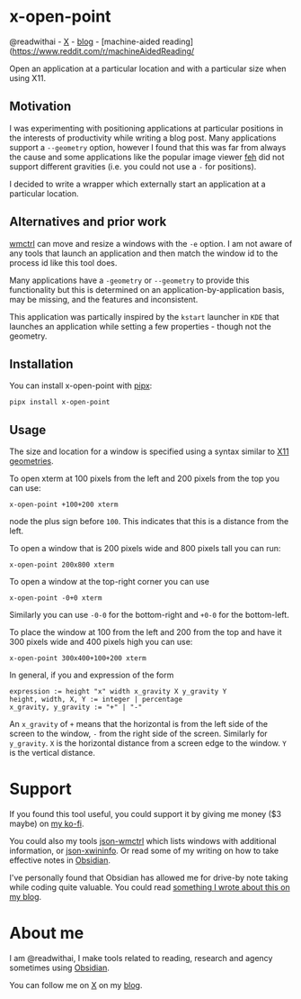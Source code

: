 # x-open-point
@readwithai - [X](https://x.com/readwithai) - [blog](https://readwithai.substack.com) - [machine-aided reading](https://www.reddit.com/r/machineAidedReading/

Open an application at a particular location and with a particular size when using X11.

## Motivation
I was experimenting with positioning applications at particular positions in the interests of productivity while writing a blog post. Many applications support a `--geometry` option, however I found that this was far from always the cause and some applications like the popular image viewer [feh](https://feh.finalrewind.org/) did not support different gravities (i.e. you could not use a `-` for positions).

I decided to write a wrapper which externally start an application at a particular location.

## Alternatives and prior work
[wmctrl](http://tripie.sweb.cz/utils/wmctrl/) can move and resize a windows with the `-e` option. I am not aware of any tools that launch an application and then match the window id to the process id like this tool does.

Many applications have a `-geometry` or `--geometry` to provide this functionality but this is determined on an application-by-application basis, may be missing, and the features and inconsistent.

This application was partically inspired by the `kstart` launcher in `KDE` that launches an application while setting a few properties - though not the geometry.

## Installation
You can install x-open-point with [pipx](https://github.com/pypa/pipx):

```
pipx install x-open-point
```

## Usage
The size and location for a window is specified using a syntax similar to [X11 geometries](https://en.wikibooks.org/wiki/Guide_to_X11%2FStarting_Programs).

To open xterm at 100 pixels from the left and 200 pixels from the top you can use:
```
x-open-point +100+200 xterm
```
node the plus sign before `100`. This indicates that this is a distance from the left.

To open a window that is 200 pixels wide and 800 pixels tall you can run:
```
x-open-point 200x800 xterm
```

To open a window at the top-right corner you can use
```
x-open-point -0+0 xterm
```
Similarly you can use `-0-0` for the bottom-right and `+0-0` for the bottom-left.

To place the window at 100 from the left and 200 from the top and have it 300 pixels wide and 400 pixels high you can use:

```
x-open-point 300x400+100+200 xterm
```

In general, if you and expression of the form
```
expression := height "x" width x_gravity X y_gravity Y
height, width, X, Y := integer | percentage
x_gravity, y_gravity := "+" | "-"
```

An `x_gravity` of `+` means that the horizontal is from the left side of the screen to the window, `-` from the right side of the screen. Similarly for `y_gravity`.
`X` is the horizontal distance from a screen edge to the window.
`Y` is the vertical distance.

# Support
If you found this tool useful, you could support it by giving me money ($3 maybe) on [my ko-fi](https://ko-fi.com/c/4e48fdfab2).

You could also my tools [json-wmctrl](https://github.com/talwrii/json-wmctrl) which lists windows with additional information, or [json-xwininfo](https://github.com/talwrii/json-xwininfo). Or read some of my writing on how to take effective notes in [Obsidian](https://readwithai.substack.com/p/what-exactly-is-obsidian).

I've personally found that Obsidian has allowed me for drive-by note taking while coding quite valuable. You could read [something I wrote about this on my blog](https://readwithai.substack.com/p/drive-by-note-taking-in-obsidian).


# About me
I am @readwithai, I make tools related to reading, research and agency sometimes using [Obsidian](https://readwithai.substack.com/p/what-exactly-is-obsidian).

You can follow me on [X](https://x.com/readwithai) on my [blog](https://readwithai.substack.com).
